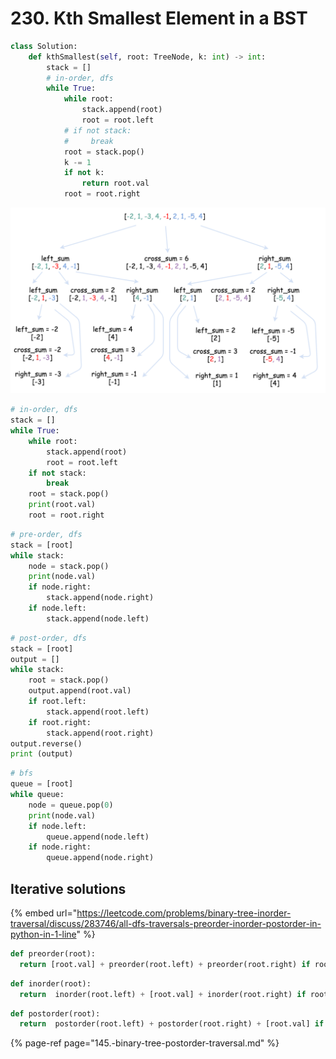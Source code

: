 # 230. Kth Smallest Element in a BST

```python
class Solution:
    def kthSmallest(self, root: TreeNode, k: int) -> int:
        stack = []
        # in-order, dfs
        while True:
            while root:
                stack.append(root)
                root = root.left
            # if not stack:
            #     break
            root = stack.pop()
            k -= 1
            if not k:
                return root.val
            root = root.right
```



![](../../.gitbook/assets/image%20%2811%29.png)

```python
# in-order, dfs
stack = []
while True:
    while root:
        stack.append(root)
        root = root.left
    if not stack:
        break
    root = stack.pop()
    print(root.val)
    root = root.right
```

```python
# pre-order, dfs
stack = [root]
while stack:
    node = stack.pop()
    print(node.val)
    if node.right:
        stack.append(node.right)
    if node.left:
        stack.append(node.left)
```

```python
# post-order, dfs
stack = [root]
output = []
while stack:
    root = stack.pop()
    output.append(root.val)
    if root.left:
        stack.append(root.left)
    if root.right:
        stack.append(root.right)
output.reverse()
print (output)
```

```python
# bfs
queue = [root]
while queue:
    node = queue.pop(0)
    print(node.val)
    if node.left:
        queue.append(node.left)
    if node.right:
        queue.append(node.right)
```

## Iterative solutions

{% embed url="https://leetcode.com/problems/binary-tree-inorder-traversal/discuss/283746/all-dfs-traversals-preorder-inorder-postorder-in-python-in-1-line" %}

```python
def preorder(root):
  return [root.val] + preorder(root.left) + preorder(root.right) if root else []
```

```python
def inorder(root):
  return  inorder(root.left) + [root.val] + inorder(root.right) if root else []
```

```python
def postorder(root):
  return  postorder(root.left) + postorder(root.right) + [root.val] if root else []
```

{% page-ref page="145.-binary-tree-postorder-traversal.md" %}



